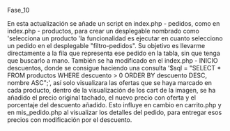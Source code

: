Fase_10

En esta actualización se añade un script en index.php - pedidos, como en index.php - productos, para crear un desplegable nombrado como  'selecciona un producto 'la funcionalidad es ejecutar en cuanto selecciono un pedido en el desplegable "filtro-pedidos". Su objetivo es llevarme directamente a la fila que representa ese pedido en la tabla, sin que tenga que buscarlo a mano. También se ha modificado en el index.php - INICIO descuentos, donde se consigue haciendo una consulta '$sql = "SELECT * FROM productos WHERE descuento > 0 ORDER BY descuento DESC, nombre ASC";', así solo visualizara las ofertas que se haya marcado en cada producto, dentro de la visualización de los cart de la imagen, se ha añadido el precio original tachado, el nuevo precio con oferta y el porcentaje del descuento añadido. Esto influye en cambio en carrito.php y en mis_pedido.php al visualizar los detalles del pedido, para entregar esos precios con modificación por el descuento.
